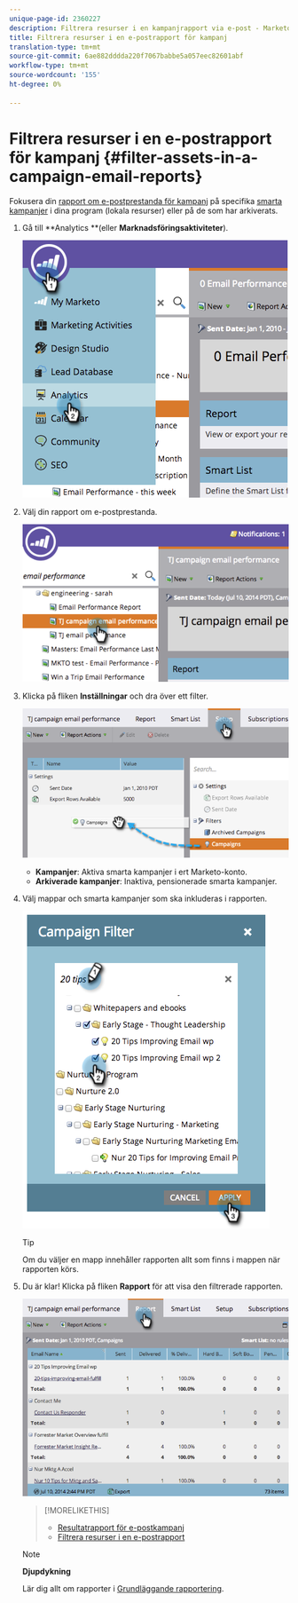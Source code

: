 ```yaml
---
unique-page-id: 2360227
description: Filtrera resurser i en kampanjrapport via e-post - Marketo Docs - Produktdokumentation
title: Filtrera resurser i en e-postrapport för kampanj
translation-type: tm+mt
source-git-commit: 6ae882dddda220f7067babbe5a057eec82601abf
workflow-type: tm+mt
source-wordcount: '155'
ht-degree: 0%

---
```



# Filtrera resurser i en e-postrapport för kampanj {#filter-assets-in-a-campaign-email-reports}

Fokusera din [rapport om e-postprestanda för kampanj](../../../../product-docs/reporting/basic-reporting/report-types/campaign-email-performance-report.md) på specifika [smarta kampanjer](https://docs.marketo.com/display/docs/smart+campaigns) i dina program (lokala resurser) eller på de som har arkiverats.

1. Gå till **Analytics **(eller **Marknadsföringsaktiviteter**).

   ![](assets/image2014-9-16-15-3a57-3a27.png)

1. Välj din rapport om e-postprestanda.

   ![](assets/image2014-9-16-15-3a57-3a31.png)

1. Klicka på fliken **Inställningar** och dra över ett filter.

   ![](assets/image2014-9-16-15-3a57-3a35.png)

   * **Kampanjer**: Aktiva smarta kampanjer i ert Marketo-konto.
   * **Arkiverade kampanjer**: Inaktiva, pensionerade smarta kampanjer.

1. Välj mappar och smarta kampanjer som ska inkluderas i rapporten.

   ![](assets/image2014-9-16-15-3a57-3a38.png)

   >[!TIP]
   >
   >Om du väljer en mapp innehåller rapporten allt som finns i mappen när rapporten körs.

1. Du är klar! Klicka på fliken **Rapport** för att visa den filtrerade rapporten.

   ![](assets/image2014-9-16-15-3a58-3a10.png)

   >[!MORELIKETHIS]
   >
   >
   >    
   >    
   >    * [Resultatrapport för e-postkampanj](../../../../product-docs/reporting/basic-reporting/report-types/campaign-email-performance-report.md)
   >    * [Filtrera resurser i en e-postrapport](filter-assets-in-an-email-report.md)


   >[!NOTE]
   >
   >**Djupdykning**
   >
   >
   >Lär dig allt om rapporter i [Grundläggande rapportering](https://docs.marketo.com/display/docs/basic+reporting).

